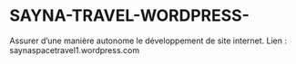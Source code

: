 # SAYNA-TRAVEL-WORDPRESS-
Assurer d’une manière autonome le développement de site internet.
Lien :  saynaspacetravel1.wordpress.com
